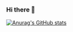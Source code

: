### Hi there 👋

[![Anurag's GitHub stats](https://github-readme-stats.vercel.app/api?username=diwangtseb)](https://github.com/anuraghazra/github-readme-stats)

<!--
**diwangtseb/diwangtseb** is a ✨ _special_ ✨ repository because its `README.md` (this file) appears on your GitHub profile.

Here are some ideas to get you started:

- 🔭 I’m currently working on ...
- 🌱 I’m currently learning ...
- 👯 I’m looking to collaborate on ...
- 🤔 I’m looking for help with ...
- 💬 Ask me about ...
- 📫 How to reach me: ...
- 😄 Pronouns: ...
- ⚡ Fun fact: ...
-->


